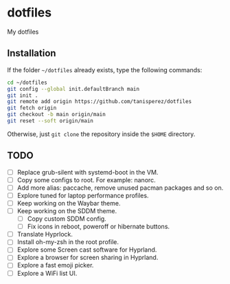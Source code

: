 # dotfiles
My dotfiles

## Installation

If the folder `~/dotfiles` already exists, type the following commands:

```bash
cd ~/dotfiles
git config --global init.defaultBranch main
git init .
git remote add origin https://github.com/tanisperez/dotfiles
git fetch origin
git checkout -b main origin/main
git reset --soft origin/main
```

Otherwise, just `git clone` the repository inside the `$HOME` directory.


## TODO

- [ ] Replace grub-silent with systemd-boot in the VM.
- [ ] Copy some configs to root. For example: nanorc.
- [ ] Add more alias: paccache, remove unused pacman packages and so on.
- [ ] Explore tuned for laptop performance profiles.
- [ ] Keep working on the Waybar theme.
- [ ] Keep working on the SDDM theme.
    - [ ] Copy custom SDDM config.
    - [ ] Fix icons in reboot, poweroff or hibernate buttons.
- [ ] Translate Hyprlock.
- [ ] Install oh-my-zsh in the root profile.
- [ ] Explore some Screen cast software for Hyprland.
- [ ] Explore a browser for screen sharing in Hyprland.
- [ ] Explore a fast emoji picker.
- [ ] Explore a WiFi list UI.
